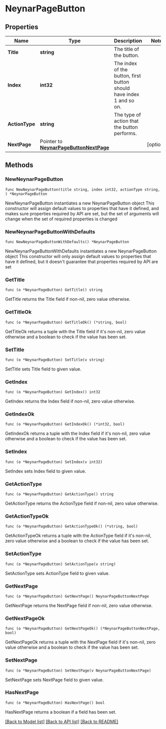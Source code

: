 # NeynarPageButton

## Properties

Name | Type | Description | Notes
------------ | ------------- | ------------- | -------------
**Title** | **string** | The title of the button. | 
**Index** | **int32** | The index of the button, first button should have index 1 and so on. | 
**ActionType** | **string** | The type of action that the button performs. | 
**NextPage** | Pointer to [**NeynarPageButtonNextPage**](NeynarPageButtonNextPage.md) |  | [optional] 

## Methods

### NewNeynarPageButton

`func NewNeynarPageButton(title string, index int32, actionType string, ) *NeynarPageButton`

NewNeynarPageButton instantiates a new NeynarPageButton object
This constructor will assign default values to properties that have it defined,
and makes sure properties required by API are set, but the set of arguments
will change when the set of required properties is changed

### NewNeynarPageButtonWithDefaults

`func NewNeynarPageButtonWithDefaults() *NeynarPageButton`

NewNeynarPageButtonWithDefaults instantiates a new NeynarPageButton object
This constructor will only assign default values to properties that have it defined,
but it doesn't guarantee that properties required by API are set

### GetTitle

`func (o *NeynarPageButton) GetTitle() string`

GetTitle returns the Title field if non-nil, zero value otherwise.

### GetTitleOk

`func (o *NeynarPageButton) GetTitleOk() (*string, bool)`

GetTitleOk returns a tuple with the Title field if it's non-nil, zero value otherwise
and a boolean to check if the value has been set.

### SetTitle

`func (o *NeynarPageButton) SetTitle(v string)`

SetTitle sets Title field to given value.


### GetIndex

`func (o *NeynarPageButton) GetIndex() int32`

GetIndex returns the Index field if non-nil, zero value otherwise.

### GetIndexOk

`func (o *NeynarPageButton) GetIndexOk() (*int32, bool)`

GetIndexOk returns a tuple with the Index field if it's non-nil, zero value otherwise
and a boolean to check if the value has been set.

### SetIndex

`func (o *NeynarPageButton) SetIndex(v int32)`

SetIndex sets Index field to given value.


### GetActionType

`func (o *NeynarPageButton) GetActionType() string`

GetActionType returns the ActionType field if non-nil, zero value otherwise.

### GetActionTypeOk

`func (o *NeynarPageButton) GetActionTypeOk() (*string, bool)`

GetActionTypeOk returns a tuple with the ActionType field if it's non-nil, zero value otherwise
and a boolean to check if the value has been set.

### SetActionType

`func (o *NeynarPageButton) SetActionType(v string)`

SetActionType sets ActionType field to given value.


### GetNextPage

`func (o *NeynarPageButton) GetNextPage() NeynarPageButtonNextPage`

GetNextPage returns the NextPage field if non-nil, zero value otherwise.

### GetNextPageOk

`func (o *NeynarPageButton) GetNextPageOk() (*NeynarPageButtonNextPage, bool)`

GetNextPageOk returns a tuple with the NextPage field if it's non-nil, zero value otherwise
and a boolean to check if the value has been set.

### SetNextPage

`func (o *NeynarPageButton) SetNextPage(v NeynarPageButtonNextPage)`

SetNextPage sets NextPage field to given value.

### HasNextPage

`func (o *NeynarPageButton) HasNextPage() bool`

HasNextPage returns a boolean if a field has been set.


[[Back to Model list]](../README.md#documentation-for-models) [[Back to API list]](../README.md#documentation-for-api-endpoints) [[Back to README]](../README.md)


